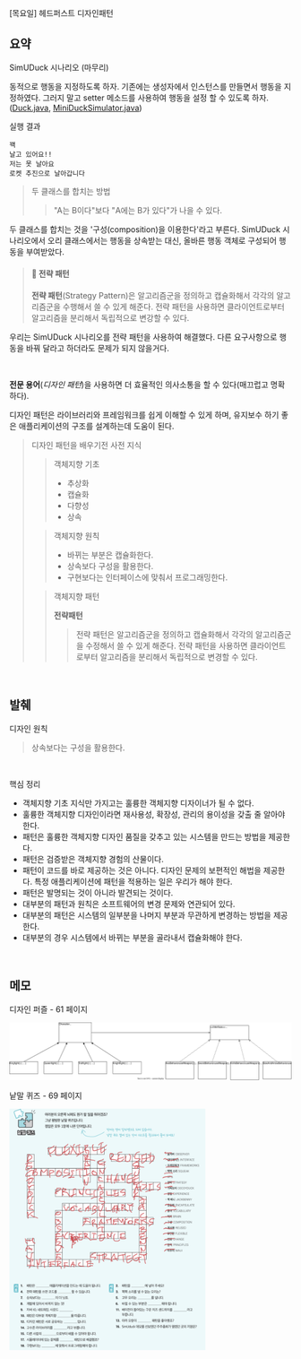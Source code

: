 [목요일] 헤드퍼스트 디자인패턴

## 요약

SimUDuck 시나리오 (마무리)

동적으로 행동을 지정하도록 하자. 기존에는 생성자에서 인스턴스를 만들면서 행동을 지정하였다. 그러지 말고 setter 메소드를 사용하여 행동을 설정 할 수 있도록 하자. ([Duck.java](../../headfirst-designpatterns/SimUDuck/src/Duck.java), [MiniDuckSimulator.java](../../headfirst-designpatterns/SimUDuck/src/MiniDuckSimulator.java))

실행 결과
```
꽥
날고 있어요!!
저는 못 날아요
로켓 추진으로 날아갑니다
```

> 두 클래스를 합치는 방법
>> "A는 B이다"보다 "A에는 B가 있다"가 나을 수 있다.

두 클래스를 합치는 것을 '구성(composition)을 이용한다'라고 부른다. SimUDuck 시나리오에서 오리 클래스에서는 행동을 상속받는 대신, 올바른 행동 객체로 구성되어 행동을 부여받았다.


> #### 📘 전략 패턴
> 
> **전략 패턴**(Strategy Pattern)은 알고리즘군을 정의하고 캡슐화해서 각각의 알고리즘군을 수행해서 쓸 수 있게 해준다. 전략 패턴을 사용하면 클라이언트로부터 알고리즘을 분리해서 독립적으로 변강할 수 있다.

우리는 SimUDuck 시나리오를 전략 패턴을 사용하여 해결했다. 다른 요구사항으로 행동을 바꿔 달라고 하더라도 문제가 되지 않을거다.

</br>

__전문 용어__\(_디자인 패턴_\)을 사용하면 더 효율적인 의사소통을 할 수 있다(매끄럽고 명확하다).

디자인 패턴은 라이브러리와 프레임워크를 쉽게 이해할 수 있게 하며, 유지보수 하기 좋은 애플리케이션의 구조를 설계하는데 도움이 된다.

> 디자인 패턴을 배우기전 사전 지식
>
>> 객체지향 기초
>> * 추상화
>> * 캡슐화
>> * 다향성
>> * 상속
>
>> 객체지향 원칙
>> * 바뀌는 부분은 캡슐화한다.
>> * 상속보다 구성을 활용한다.
>> * 구현보다는 인터페이스에 맞춰서 프로그래밍한다.
>
>> 객체지향 패턴
>>
>> __전략패턴__
>>> 전략 패턴은 알고리즘군을 정의하고 캡슐화해서 각각의 알고리즘군을 수정해서 쓸 수 있게 해준다. 전략 패턴을 사용하면 클라이언트로부터 알고리즘을 분리해서 독립적으로 변경할 수 있다.

</br>

## 발췌

디자인 원칙

> 상속보다는 구성을 활용한다.

</br>

핵심 정리

* 객체지향 기초 지식만 가지고는 훌륭한 객체지향 디자이너가 될 수 없다.
* 훌륭한 객체지향 디자인이라면 재사용성, 확장성, 관리의 용이성을 갖출 줄 알아야 한다.
* 패턴은 훌륭한 객체지향 디자인 품질을 갖추고 있는 시스템을 만드는 방법을 제공한다.
* 패턴은 검증받은 객체지향 경험의 산물이다.
* 패턴이 코드를 바로 제공하는 것은 아니다. 디자인 문제의 보편적인 해법을 제공한다. 특정 애플리케이션에 패턴을 적용하는 일은 우리가 해야 한다.
* 패턴은 발명되는 것이 아니라 발견되는 것이다.
* 대부분의 패턴과 원칙은 소프트웨어의 변경 문제와 연관되어 있다.
* 대부분의 패턴은 시스템의 일부분을 나머지 부분과 무관하게 변경하는 방법을 제공한다.
* 대부분의 경우 시스템에서 바뀌는 부분을 골라내서 캡슐화해야 한다.

</br>

## 메모

디자인 퍼즐 - 61 페이지

<img src="../../headfirst-designpatterns/StrategyPattern/ActionAdventureGame/actionAdventureGame.svg" style="background-color:white;" alt="디자인 퍼즐 - 61 페이지">

낱말 퀴즈 - 69 페이지

<img src="../../images/HFDP_69pg_%EB%82%B1%EB%A7%90%ED%80%B4%EC%A6%88.png" width="350" alt="낱말퀴즈 - 69 페이지">

